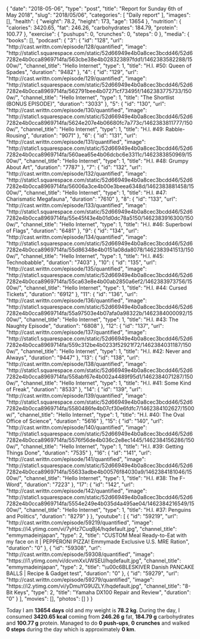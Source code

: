 {
    "date": "2018-05-06",
    "type": "post",
    "title": "Report for Sunday 6th of May 2018",
    "slug": "2018\/05\/06",
    "categories": [
        "Daily report"
    ],
    "images": [],
    "health": {
        "weight": 78.2,
        "height": 173,
        "age": 13654
    },
    "nutrition": {
        "calories": 3420.65,
        "fat": 246.26,
        "carbohydrates": 184.79,
        "protein": 100.77
    },
    "exercise": {
        "pushups": 0,
        "crunches": 0,
        "steps": 0
    },
    "media": {
        "books": [],
        "podcast": {
            "3": {
                "id": "128",
                "url": "http:\/\/cast.writtn.com\/episode\/128\/quantified",
                "image": "http:\/\/static1.squarespace.com\/static\/52d66949e4b0a8cec3bcdd46\/52d67282e4b0cca8969714fa\/563cbe38e4b028323897fdd1\/1462383582288\/1500w\/",
                "channel_title": "Hello Internet",
                "type": 1,
                "title": "H.I. #50: Queen of Spades",
                "duration": "9482"
            },
            "4": {
                "id": "129",
                "url": "http:\/\/cast.writtn.com\/episode\/129\/quantified",
                "image": "http:\/\/static1.squarespace.com\/static\/52d66949e4b0a8cec3bcdd46\/52d67282e4b0cca8969714fa\/562791bee4b07271cf73495f\/1462383775733\/1500w\/",
                "channel_title": "Hello Internet",
                "type": 1,
                "title": "The Shortlist (BONUS EPISODE)",
                "duration": "3033"
            },
            "5": {
                "id": "130",
                "url": "http:\/\/cast.writtn.com\/episode\/130\/quantified",
                "image": "http:\/\/static1.squarespace.com\/static\/52d66949e4b0a8cec3bcdd46\/52d67282e4b0cca8969714fa\/5624e207e4b06680fc7a773c\/1462383811777\/1500w\/",
                "channel_title": "Hello Internet",
                "type": 1,
                "title": "H.I. #49: Rabble-Rousing",
                "duration": "9071"
            },
            "6": {
                "id": "131",
                "url": "http:\/\/cast.writtn.com\/episode\/131\/quantified",
                "image": "http:\/\/static1.squarespace.com\/static\/52d66949e4b0a8cec3bcdd46\/52d67282e4b0cca8969714fa\/560aea65e4b06dcbc6e3311c\/1462383850969\/1500w\/",
                "channel_title": "Hello Internet",
                "type": 1,
                "title": "H.I. #48: Grumpy About Art",
                "duration": "7787"
            },
            "7": {
                "id": "132",
                "url": "http:\/\/cast.writtn.com\/episode\/132\/quantified",
                "image": "http:\/\/static1.squarespace.com\/static\/52d66949e4b0a8cec3bcdd46\/52d67282e4b0cca8969714fa\/56006a3ce4b00e3beea6348d\/1462383881458\/1500w\/",
                "channel_title": "Hello Internet",
                "type": 1,
                "title": "H.I. #47: Charismatic Megafauna",
                "duration": "7610"
            },
            "8": {
                "id": "133",
                "url": "http:\/\/cast.writtn.com\/episode\/133\/quantified",
                "image": "http:\/\/static1.squarespace.com\/static\/52d66949e4b0a8cec3bcdd46\/52d67282e4b0cca8969714fa\/55e45f43e4b01d0dc78a5150\/1462383916300\/1500w\/",
                "channel_title": "Hello Internet",
                "type": 1,
                "title": "H.I. #46: Superbowl of Flags",
                "duration": "6481"
            },
            "9": {
                "id": "134",
                "url": "http:\/\/cast.writtn.com\/episode\/134\/quantified",
                "image": "http:\/\/static1.squarespace.com\/static\/52d66949e4b0a8cec3bcdd46\/52d67282e4b0cca8969714fa\/55d86348e4b0151a08da8078\/1462383941513\/1500w\/",
                "channel_title": "Hello Internet",
                "type": 1,
                "title": "H.I. #45: Technobabble",
                "duration": "7403"
            },
            "10": {
                "id": "135",
                "url": "http:\/\/cast.writtn.com\/episode\/135\/quantified",
                "image": "http:\/\/static1.squarespace.com\/static\/52d66949e4b0a8cec3bcdd46\/52d67282e4b0cca8969714fa\/55ca63e8e4b00ab2850a6ef2\/1462383973756\/1500w\/",
                "channel_title": "Hello Internet",
                "type": 1,
                "title": "H.I. #44: Cursed Tickets",
                "duration": "6912"
            },
            "11": {
                "id": "136",
                "url": "http:\/\/cast.writtn.com\/episode\/136\/quantified",
                "image": "http:\/\/static1.squarespace.com\/static\/52d66949e4b0a8cec3bcdd46\/52d67282e4b0cca8969714fa\/55a97503e4b07afa0a98322b\/1462384000092\/1500w\/",
                "channel_title": "Hello Internet",
                "type": 1,
                "title": "H.I. #43: The Naughty Episode",
                "duration": "6808"
            },
            "12": {
                "id": "137",
                "url": "http:\/\/cast.writtn.com\/episode\/137\/quantified",
                "image": "http:\/\/static1.squarespace.com\/static\/52d66949e4b0a8cec3bcdd46\/52d67282e4b0cca8969714fa\/559c312be4b0233f52921f72\/1462384031187\/1500w\/",
                "channel_title": "Hello Internet",
                "type": 1,
                "title": "H.I. #42: Never and Always",
                "duration": "9447"
            },
            "13": {
                "id": "138",
                "url": "http:\/\/cast.writtn.com\/episode\/138\/quantified",
                "image": "http:\/\/static1.squarespace.com\/static\/52d66949e4b0a8cec3bcdd46\/52d67282e4b0cca8969714fa\/558abf67e4b002a4489f95d1\/1462384071287\/1500w\/",
                "channel_title": "Hello Internet",
                "type": 1,
                "title": "H.I. #41: Some Kind of Freak",
                "duration": "8533"
            },
            "14": {
                "id": "139",
                "url": "http:\/\/cast.writtn.com\/episode\/139\/quantified",
                "image": "http:\/\/static1.squarespace.com\/static\/52d66949e4b0a8cec3bcdd46\/52d67282e4b0cca8969714fa\/5580486fe4b07cf30e6fdfc7\/1462384102627\/1500w\/",
                "channel_title": "Hello Internet",
                "type": 1,
                "title": "H.I. #40: The Oval Office of Science",
                "duration": "5616"
            },
            "15": {
                "id": "140",
                "url": "http:\/\/cast.writtn.com\/episode\/140\/quantified",
                "image": "http:\/\/static1.squarespace.com\/static\/52d66949e4b0a8cec3bcdd46\/52d67282e4b0cca8969714fa\/5576f56de4b036c2e8ec1445\/1462384156286\/1500w\/",
                "channel_title": "Hello Internet",
                "type": 1,
                "title": "H.I. #39: Getting Things Done",
                "duration": "7535"
            },
            "16": {
                "id": "141",
                "url": "http:\/\/cast.writtn.com\/episode\/141\/quantified",
                "image": "http:\/\/static1.squarespace.com\/static\/52d66949e4b0a8cec3bcdd46\/52d67282e4b0cca8969714fa\/55633adbe4b00576f84030a9\/1462384181046\/1500w\/",
                "channel_title": "Hello Internet",
                "type": 1,
                "title": "H.I. #38: The F-Word",
                "duration": "7223"
            },
            "17": {
                "id": "142",
                "url": "http:\/\/cast.writtn.com\/episode\/142\/quantified",
                "image": "http:\/\/static1.squarespace.com\/static\/52d66949e4b0a8cec3bcdd46\/52d67282e4b0cca8969714fa\/5554e249e4b035d4a495ae04\/1462384216549\/1500w\/",
                "channel_title": "Hello Internet",
                "type": 1,
                "title": "H.I. #37: Penguins and Politics",
                "duration": "8279"
            }
        },
        "youtube": [
            {
                "id": "59219",
                "url": "http:\/\/cast.writtn.com\/episode\/59219\/quantified",
                "image": "https:\/\/i4.ytimg.com\/vi\/7yHz7CuqBj4\/hqdefault.jpg",
                "channel_title": "emmymadeinjapan",
                "type": 2,
                "title": "CUSTOM Meal Ready-to-Eat with my face on it | PEPPERONI PIZZA! Emmymade Exclusive U.S. MRE Ration",
                "duration": "0"
            },
            {
                "id": "59308",
                "url": "http:\/\/cast.writtn.com\/episode\/59308\/quantified",
                "image": "https:\/\/i1.ytimg.com\/vi\/dcvmXxUWSEU\/hqdefault.jpg",
                "channel_title": "emmymadeinjapan",
                "type": 2,
                "title": "\u00c6BLESKIVER Danish PANCAKE BALLS | Recipe & Gadget test",
                "duration": "0"
            },
            {
                "id": "59279",
                "url": "http:\/\/cast.writtn.com\/episode\/59279\/quantified",
                "image": "https:\/\/i2.ytimg.com\/vi\/yDmuYG9UZLY\/hqdefault.jpg",
                "channel_title": "8-Bit Keys",
                "type": 2,
                "title": "Yamaha DX100 Repair and Review",
                "duration": "0"
            }
        ],
        "movies": [],
        "photos": []
    }
}

Today I am <strong>13654 days</strong> old and my weight is <strong>78.2 kg</strong>. During the day, I consumed <strong>3420.65 kcal</strong> coming from <strong>246.26 g</strong> fat, <strong>184.79 g</strong> carbohydrates and <strong>100.77 g</strong> protein. Managed to do <strong>0 push-ups</strong>, <strong>0 crunches</strong> and walked <strong>0 steps</strong> during the day which is approximately <strong>0 km</strong>.